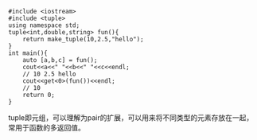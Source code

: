```
#include <iostream>
#include <tuple>
using namespace std;
tuple<int,double,string> fun(){
    return make_tuple(10,2.5,"hello");
}
int main(){
    auto [a,b,c] = fun();
    cout<<a<<" "<<b<<" "<<c<<endl;
    // 10 2.5 hello
    cout<<get<0>(fun())<<endl;
    // 10
    return 0;
}
```
tuple即元组，可以理解为pair的扩展，可以用来将不同类型的元素存放在一起，常用于函数的多返回值。